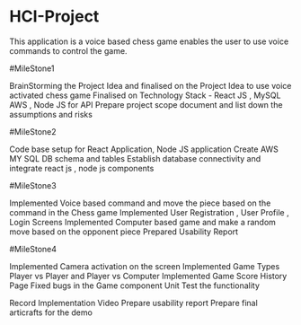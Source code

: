 # HCI-Project
This application is a voice based chess game enables the user to use voice commands to control the game.

#MileStone1

BrainStorming the Project Idea and finalised on the Project Idea to use voice activated chess game
Finalised on Technology Stack - React JS , MySQL AWS , Node JS for API
Prepare project scope document and list down the assumptions and risks

#MileStone2

Code base setup for React Application, Node JS application
Create AWS MY SQL DB schema and tables 
Establish database connectivity and integrate react js , node js components

#MileStone3

Implemented Voice based command and move the piece based on the command in the Chess game
Implemented User Registration , User Profile , Login Screens
Implemented Computer based game and make a random move based on the opponent piece
Prepared Usability Report

#MileStone4

Implemented Camera activation on the screen
Implemented Game Types Player vs Player and Player vs Computer
Implemented Game Score History Page
Fixed bugs in the Game component
Unit Test the functionality

Record Implementation Video
Prepare usability report
Prepare final articrafts for the demo

